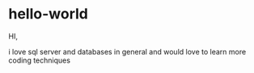 # hello-world

HI,

i love sql server and databases in general and would love to learn more coding techniques
